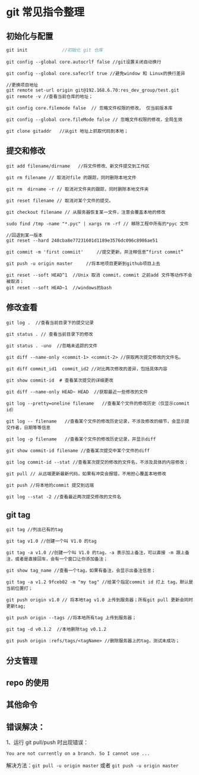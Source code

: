 # git 常见指令整理

## 初始化与配置

```c
git init             //初始化 git 仓库
```

```text
git config --global core.autocrlf false //git设置关闭自动换行
```

```text
git config --global core.safecrlf true //避免window 和 Linux的换行差异
```

```text
//更换项目地址
git remote set-url origin git@192.168.6.70:res_dev_group/test.git 
git remote -v //查看当前仓库的地址；
```

```
git config core.filemode false  // 忽略文件权限的修改， 仅当前版本库
```

```
git config --global core.fileMode false // 忽略文件权限的修改，全局生效
```

```
git clone gitaddr   //从git 地址上抓取代码到本地；
```



## 提交和修改

```
git add filename/dirname   //将文件修改、新文件提交到工作区
```

```
git rm filename // 取消对file 的跟踪，同时删除本地文件
```

```
git rm  dirname -r // 取消对文件夹的跟踪，同时删除本地文件夹
```

```
git reset filename // 取消对某个文件的提交。
```

```
git checkout filename // 从服务器恢复某一文件，注意会覆盖本地的修改
```

```
sudo find /tmp -name "*.pyc" | xargs rm -rf // 移除工程中所有的*pyc 文件
```

```
//回退到某一版本
git reset --hard 248cba8e77231601d1189e3576dc096c8986ae51 
```

```
git commit -m 'first commiit'     //提交更新，并注释信息“first commit”
```

```
git push -u origin master     //将本地项目更新到github项目上去
```

```
git reset --soft HEAD^1  //Unix 取消 commit，commit 之前add 文件等动作不会被取消；
git reset --soft HEAD~1  //windows的bash
```



## 修改查看

```
git log .  //查看当前目录下的提交记录
```

```
git status . // 查看当前目录下的修改
```

```
git status . -uno  //忽略未追踪的文件
```

```
git diff --name-only <commit-1> <commit-2> //获取两次提交修改的文件名。
```

```
git diff commit_id1  commit_id2 //对比两次修改的差异，包括具体内容
```

```
git show commit-id  # 查看某次提交的详细更改
```

```
git diff --name-only HEAD~ HEAD  //获取最近一些修改的文件
```

```
git log --pretty=oneline filename   //查看某个文件的修改历史（仅显示commit id）
```

```
git log -- filename   //查看某个文件的修改历史记录，不涉及修改的细节，会显示提交作者，日期等等信息
```

```
git log -p filename   //查看某个文件的修改历史记录，并显示diff
```

```
git show commit-id filename //查看某次提交中某个文件的diff
```

```
git log commit-id --stat //查看某次提交的修改的文件名，不涉及具体的内容修改；
```

```
git pull // 从远端更新最新代码，如果有冲突会报错，不用担心覆盖本地修改
```

```
git push //将本地的commit 提交到远端
```

```
git log --stat -2 //查看最近两次提交修改的文件名
```

## git tag

```
git tag //列出已有的tag
```

```
git tag v1.0 //创建一个叫 V1.0 的tag
```

```
git tag -a v1.0 //创建一个叫 V1.0 的tag，-a 表示加上备注，可以直接 -m 跟上备注，或者是直接回车，会有一个窗口让你添加备注；
```

```
git show tag_name //查看一个tag，如果有备注，会显示出备注信息；
```

```
git tag -a v1.2 9fceb02 -m "my tag" //给某个指定commit id 打上 tag，默认是当前位置打；
```

```
git push origin v1.0 // 将本地tag v1.0 上传到服务器；所有git pull 更新会同时更新tag;
```

```
git push origin --tags //将本地所有tag 上传到服务器；
```

```
git tag -d v0.1.2  //本地删除tag v0.1.2
```

```
git push origin :refs/tags/<tagName> //删除服务器上的tag，测试未成功；
```



## 分支管理

## repo 的使用

## 其他命令

## 错误解决：

1、运行 git pull/push 时出现错误： 

`You are not currently on a branch. So I cannot use ...`

解决方法：`git pull -u origin master`  或者 `git push -u origin master` 